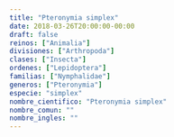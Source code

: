 ```yaml
---
title: "Pteronymia simplex"
date: 2018-03-26T20:00:00-00:00
draft: false
reinos: ["Animalia"]
divisiones: ["Arthropoda"]
clases: ["Insecta"]
ordenes: ["Lepidoptera"]
familias: ["Nymphalidae"]
generos: ["Pteronymia"]
especie: "simplex"
nombre_cientifico: "Pteronymia simplex"
nombre_comun: ""
nombre_ingles: ""
---
```

